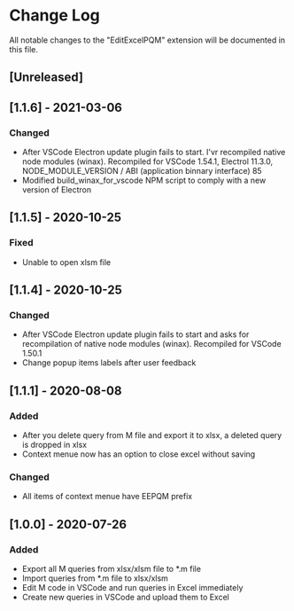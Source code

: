 # Change Log

All notable changes to the "EditExcelPQM" extension will be documented in this file.

## [Unreleased]

## [1.1.6] - 2021-03-06
### Changed
- After VSCode Electron update plugin fails to start. I'vr recompiled native node modules (winax). Recompiled for VSCode 1.54.1, Electrol 11.3.0, NODE_MODULE_VERSION / ABI (application binnary interface) 85
- Modified build_winax_for_vscode NPM script to comply with a new version of Electron

## [1.1.5] - 2020-10-25
### Fixed
- Unable to open xlsm file

## [1.1.4] - 2020-10-25
### Changed
- After VSCode Electron update plugin fails to start and asks for recompilation of native node modules (winax). Recompiled for VSCode 1.50.1
- Change popup items labels after user feedback

## [1.1.1] - 2020-08-08
### Added
- After you delete query from M file and export it to xlsx, a deleted query is dropped in xlsx
- Context menue now has an option to close excel without saving
### Changed
- All items of context menue have EEPQM prefix

## [1.0.0] - 2020-07-26
### Added
- Export all M queries from xlsx/xlsm file to *.m file
- Import queries from *.m file to xlsx/xlsm
- Edit M code in VSCode and run queries in Excel immediately
- Create new queries in VSCode and upload them to Excel
